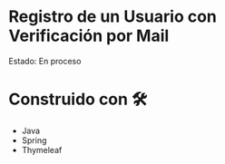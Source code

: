 # Registro de un Usuario con Verificación por Mail
  Estado: En proceso
# Construido con 🛠️
  - Java
  - Spring
  - Thymeleaf
